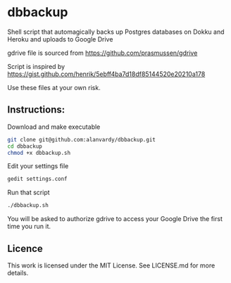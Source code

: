 # dbbackup
Shell script that automagically backs up Postgres databases on Dokku and Heroku and uploads to Google Drive

gdrive file is sourced from https://github.com/prasmussen/gdrive

Script is inspired by https://gist.github.com/henrik/5ebff4ba7d18df85144520e20210a178

Use these files at your own risk.

## Instructions:

Download and make executable

```bash
git clone git@github.com:alanvardy/dbbackup.git
cd dbbackup
chmod +x dbbackup.sh
```

Edit your settings file

```bash
gedit settings.conf
```

Run that script

```bash
./dbbackup.sh
```

You will be asked to authorize gdrive to access your Google Drive the first time you run it.

## Licence

This work is licensed under the MIT License. See LICENSE.md for more details.
